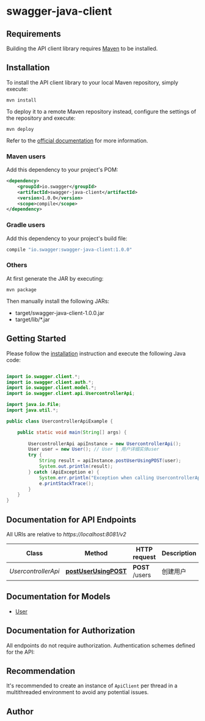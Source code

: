 # swagger-java-client

## Requirements

Building the API client library requires [Maven](https://maven.apache.org/) to be installed.

## Installation

To install the API client library to your local Maven repository, simply execute:

```shell
mvn install
```

To deploy it to a remote Maven repository instead, configure the settings of the repository and execute:

```shell
mvn deploy
```

Refer to the [official documentation](https://maven.apache.org/plugins/maven-deploy-plugin/usage.html) for more information.

### Maven users

Add this dependency to your project's POM:

```xml
<dependency>
    <groupId>io.swagger</groupId>
    <artifactId>swagger-java-client</artifactId>
    <version>1.0.0</version>
    <scope>compile</scope>
</dependency>
```

### Gradle users

Add this dependency to your project's build file:

```groovy
compile "io.swagger:swagger-java-client:1.0.0"
```

### Others

At first generate the JAR by executing:

    mvn package

Then manually install the following JARs:

* target/swagger-java-client-1.0.0.jar
* target/lib/*.jar

## Getting Started

Please follow the [installation](#installation) instruction and execute the following Java code:

```java

import io.swagger.client.*;
import io.swagger.client.auth.*;
import io.swagger.client.model.*;
import io.swagger.client.api.UsercontrollerApi;

import java.io.File;
import java.util.*;

public class UsercontrollerApiExample {

    public static void main(String[] args) {
        
        UsercontrollerApi apiInstance = new UsercontrollerApi();
        User user = new User(); // User | 用户详细实体user
        try {
            String result = apiInstance.postUserUsingPOST(user);
            System.out.println(result);
        } catch (ApiException e) {
            System.err.println("Exception when calling UsercontrollerApi#postUserUsingPOST");
            e.printStackTrace();
        }
    }
}

```

## Documentation for API Endpoints

All URIs are relative to *https://localhost:8081/v2*

Class | Method | HTTP request | Description
------------ | ------------- | ------------- | -------------
*UsercontrollerApi* | [**postUserUsingPOST**](docs/UsercontrollerApi.md#postUserUsingPOST) | **POST** /users | 创建用户


## Documentation for Models

 - [User](docs/User.md)


## Documentation for Authorization

All endpoints do not require authorization.
Authentication schemes defined for the API:

## Recommendation

It's recommended to create an instance of `ApiClient` per thread in a multithreaded environment to avoid any potential issues.

## Author




